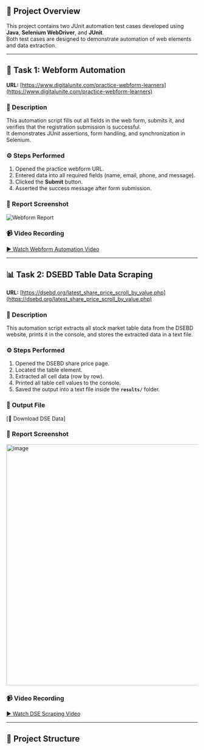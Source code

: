 

## 📘 Project Overview

This project contains two JUnit automation test cases developed using **Java**, **Selenium WebDriver**, and **JUnit**.  
Both test cases are designed to demonstrate automation of web elements and data extraction.

---

## 🚀 Task 1: Webform Automation

**URL:** [https://www.digitalunite.com/practice-webform-learners](https://www.digitalunite.com/practice-webform-learners)

### 📝 Description
This automation script fills out all fields in the web form, submits it, and verifies that the registration submission is successful.  
It demonstrates JUnit assertions, form handling, and synchronization in Selenium.

### ⚙️ Steps Performed
1. Opened the practice webform URL.  
2. Entered data into all required fields (name, email, phone, and message).  
3. Clicked the **Submit** button.  
4. Asserted the success message after form submission.  

### 🧾 Report Screenshot
![Webform Report](reports/webform_report.png)

### 📹 Video Recording
[▶ Watch Webform Automation Video](videos/webform_automation.mp4)

---

## 📊 Task 2: DSEBD Table Data Scraping

**URL:** [https://dsebd.org/latest_share_price_scroll_by_value.php](https://dsebd.org/latest_share_price_scroll_by_value.php)

### 📝 Description
This automation script extracts all stock market table data from the DSEBD website, prints it in the console, and stores the extracted data in a text file.

### ⚙️ Steps Performed
1. Opened the DSEBD share price page.  
2. Located the table element.  
3. Extracted all cell data (row by row).  
4. Printed all table cell values to the console.  
5. Saved the output into a text file inside the **`results/`** folder.  

### 📄 Output File
[📂 Download DSE Data]

### 🧾 Report Screenshot
<img width="1356" height="633" alt="image" src="https://github.com/user-attachments/assets/a8e0113f-46dc-497a-a8cd-88638368596b" />


### 📹 Video Recording
[▶ Watch DSE Scraping Video](videos/dse_scraping.mp4)

---

## 📁 Project Structure




